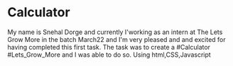 # Calculator
My name is Snehal Dorge and currently I'working as an intern at The Lets Grow More in the batch March22 and I'm very pleased and and excited for having completed this first task. The task was to create a #Calculator #Lets_Grow_More and I was able to do so. Using html,CSS,Javascript
